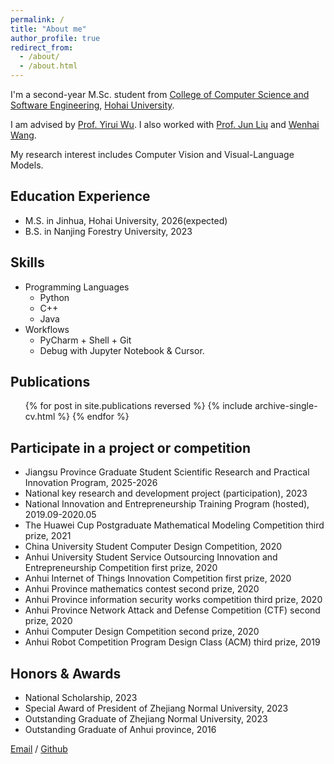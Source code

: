 ```yaml
---
permalink: /
title: "About me"
author_profile: true
redirect_from: 
  - /about/
  - /about.html
---
```


I'm a second-year M.Sc. student from [College of Computer Science and Software Engineering](https://cies.hhu.edu.cn/), [Hohai University](https://www.hhu.edu.cn/). 

I am advised by [Prof. Yirui Wu](http://wuyirui.github.io/). I also worked with [Prof. Jun Liu](https://www.research.lancs.ac.uk/portal/en/people/jun-liu(e7e0b891-dad2-4d07-a070-a01abeed22ea).html) and [Wenhai Wang](https://whai362.github.io/).

My research interest includes Computer Vision and Visual-Language Models.

## Education Experience
* M.S. in Jinhua, Hohai University, 2026(expected)
* B.S. in Nanjing Forestry University, 2023

## Skills
* Programming Languages
  * Python
  * C++
  * Java
* Workflows
  * PyCharm + Shell + Git
  * Debug with Jupyter Notebook & Cursor.

## Publications
  <ul>{% for post in site.publications reversed %}
    {% include archive-single-cv.html %}
  {% endfor %}</ul>

  
## Participate in a project or competition
* ​Jiangsu Province Graduate Student Scientific Research and Practical Innovation Program, 2025-2026
* National key research and development project (participation), 2023
* National Innovation and Entrepreneurship Training Program (hosted), 2019.09-2020.05
* The Huawei Cup Postgraduate Mathematical Modeling Competition third prize, 2021
* China University Student Computer Design Competition, 2020
* Anhui University Student Service Outsourcing Innovation and Entrepreneurship Competition first prize, 2020
* Anhui Internet of Things Innovation Competition first prize, 2020
* Anhui Province mathematics contest second prize, 2020
* Anhui Province information security works competition third prize, 2020
* Anhui Province Network Attack and Defense Competition (CTF) second prize, 2020
* Anhui Computer Design Competition second prize, 2020
* Anhui Robot Competition Program Design Class (ACM) third prize, 2019

## Honors & Awards
* National Scholarship, 2023
* Special Award of President of Zhejiang Normal University, 2023
* Outstanding Graduate of Zhejiang Normal University, 2023
* Outstanding Graduate of Anhui province, 2016

[Email](mailto:wangjianzhou@hhu.edu.cn) / [Github](https://github.com/WangJiannn19132)
